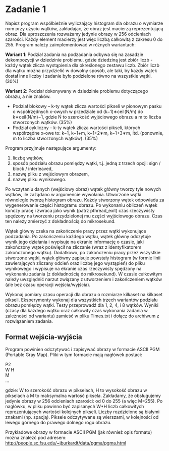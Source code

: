 # Zadanie 1

Napisz program współbieżnie wyliczający histogram dla obrazu o wymiarze nxm przy użyciu wątków, zakładając, że obraz jest macierzą reprezentującą obraz. Dla uproszczenia rozważamy jedynie obrazy w 256 odcieniach szarości. Każdy element macierzy jest więc liczbą całkowitą z zakresu 0 do 255. Program należy zaimplementować w różnych wariantach:

**Wariant 1**: Podział zadania na podzadania odbywa się na zasadzie dekompozycji w dziedzinie problemu, gdzie dziedziną jest zbiór liczb - każdy wątek zlicza wystąpienia dla określonego zestawu liczb. Zbiór liczb dla wątku można przydzielić w dowolny sposób, ale taki, by każdy wątek dostał inne liczby i zadanie było podzielone równo na wszystkie wątki. (30%)

**Wariant 2**: Podział dokonywany w dziedzinie problemu dotyczącego obrazu, a nie znaków. 

* Podział blokowy – k-ty wątek zlicza wartości pikseli w pionowym pasku o współrzędnych x-owych w przedziale od (k−1)∗ceil(N/m) do k∗ceil(N/m)−1, gdzie N to szerokość wyjściowego obrazu a m
to liczba stworzonych wątków. (35%)
* Podział cykliczny – k-ty wątek zlicza wartości pikseli, których współrzędne x-owe to: k−1, k−1+m, k−1+2∗m, k−1+3∗m, itd. (ponownie, m to liczba stworzonych wątków). (35%)

Program przyjmuje następujące argumenty:

1. liczbę wątków,
1. sposób podziału obrazu pomiędzy wątki, t.j. jedną z trzech opcji: sign / block / interleaved,
1. nazwę pliku z wejściowym obrazem,
1. nazwę pliku wynikowego.

Po wczytaniu danych (wejściowy obraz) wątek główny tworzy tyle nowych wątków, ile zażądano w argumencie wywołania. Utworzone wątki równolegle tworzą histogram obrazu. Każdy stworzony wątek odpowiada za wygenerowanie części histogramu obrazu. Po wykonaniu obliczeń wątek kończy pracę i zwraca jako wynik (patrz pthread_exit) czas rzeczywisty spędzony na tworzeniu przydzielonej mu części wyjściowego obrazu. Czas ten należy zmierzyć z dokładnością do mikrosekund. 

Wątek główny czeka na zakończenie pracy przez wątki wykonujące podzadania. Po zakończeniu każdego wątku, wątek główny odczytuje wynik jego działania i wypisuje na ekranie informację o czasie, jaki zakończony wątek poświęcił na zliczanie (wraz z identyfikatorem zakończonego wątku). Dodatkowo, po zakończeniu pracy przez wszystkie stworzone wątki, wątek główny zapisuje powstały histogram (w formie linii zawierających zliczany odcień oraz liczbę jego wystąpień) do pliku wynikowego i wypisuje na ekranie czas rzeczywisty spędzony na wykonaniu zadania (z dokładnością do mikrosekund). W czasie całkowitym należy uwzględnić narzut związany z utworzeniem i zakończeniem wątków (ale bez czasu operacji wejścia/wyjścia).

Wykonaj pomiary czasu operacji dla obrazu o rozmiarze kilkaset na kilkaset pikseli. Eksperymenty wykonaj dla wszystkich trzech wariantów podziału obrazu pomiędzy wątki. Testy przeprowadź dla 1, 2, 4, i 8 wątków. Wyniki (czasy dla każdego wątku oraz całkowity czas wykonania zadania w zależności od wariantu) zamieść w pliku Times.txt i dołącz do archiwum z rozwiązaniem zadania.

## Format wejścia-wyjścia

Program powinien odczytywać i zapisywać obrazy w formacie ASCII PGM (Portable Gray Map). Pliki w tym formacie mają nagłówek postaci:

P2\
W H\
M\
...

gdzie: W to szerokość obrazu w pikselach, H to wysokość obrazu w pikselach a M to maksymalna wartość piksela. Zakładamy, że obsługujemy jedynie obrazy w 256 odcieniach szarości: od 0 do 255 (a więc M=255). Po nagłówku, w pliku powinno być zapisanych W*H liczb całkowitych reprezentujących wartości kolejnych pikseli. Liczby rozdzielone są białymi znakami (np. spacją). Piksele odczytywane są wierszami, w kolejności od lewego górnego do prawego dolnego rogu obrazu.

Przykładowe obrazy w formacie ASCII PGM (jak również opis formatu) można znaleźć pod adresem: http://people.sc.fsu.edu/~jburkardt/data/pgma/pgma.html